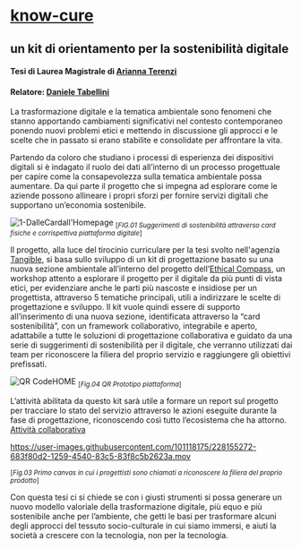 # [know-cure](https://www.figma.com/proto/mWOMDE4lXk9KxvYCd2WRHf/kit-di-orientamento-per-la-sostenibilit%C3%A0-digitale?page-id=10%3A756&node-id=166-7748&viewport=-692%2C793%2C0.09&scaling=scale-down&starting-point-node-id=166%3A7748) 
## un kit di orientamento per la sostenibilità digitale
#### Tesi di Laurea Magistrale di [Arianna Terenzi](https://www.linkedin.com/in/arianna-terenzi-4989a4201/) 
#### Relatore: [Daniele Tabellini](https://github.com/Fupete)

La trasformazione digitale e la tematica ambientale sono fenomeni 
che stanno apportando cambiamenti significativi nel contesto contemporaneo 
ponendo nuovi problemi etici e mettendo in discussione gli approcci 
e le scelte che in passato si erano stabilite e consolidate per affrontare la vita.

Partendo da coloro che studiano i processi di esperienza dei dispositivi digitali 
si è indagato il ruolo dei dati all’interno di un processo progettuale per capire 
come la consapevolezza sulla tematica ambientale possa aumentare. Da qui parte 
il progetto che si impegna ad esplorare come le aziende possono allineare i propri 
sforzi per fornire servizi digitali che supportano un’economia sostenibile. 

![1-DalleCardall'Homepage](https://user-images.githubusercontent.com/101118175/226267544-df380b40-f671-409b-8832-3725ef890c12.png)
<sub>[*FIG.01 Suggerimenti di sostenibilità attraverso card fisiche e corrispettiva piattaforma digitale*]</sub> 

Il progetto, alla luce del tirocinio curriculare per la tesi svolto nell'agenzia [Tangible](https://tangible.is/), 
si basa sullo sviluppo di un kit di progettazione basato su una nuova sezione ambientale 
all’interno del progetto dell’[Ethical Compass](https://tangible.is/ethical-compass), un workshop attento a esplorare il progetto per il digitale da più punti di vista etici, per evidenziare anche le parti più nascoste 
e insidiose per un progettista, attraverso 5 tematiche principali, utili a indirizzare 
le scelte di progettazione e sviluppo. Il kit vuole quindi essere di supporto all’inserimento 
di una nuova sezione, identificata attraverso la “card sostenibilità”, con un framework collaborativo, 
integrabile e aperto, adattabile a tutte le soluzioni di progettazione collaborativa 
e guidato da una serie di suggerimenti di sostenibilità per il digitale, che verranno 
utilizzati dai team per riconoscere la filiera del proprio servizio e raggiungere gli obiettivi prefissati.

![QR CodeHOME](https://user-images.githubusercontent.com/101118175/226850413-435a75c2-5d9a-4b8b-86e5-207630476cd7.png)
<sub>[*Fig.04 QR Prototipo piattaforma*]</sub> 

L’attività abilitata da questo kit sarà utile a formare un report sul progetto per tracciare 
lo stato del servizio attraverso le azioni eseguite durante la fase di progettazione, 
riconoscendo così tutto l’ecosistema che ha attorno. [Attività collaborativa](https://www.figma.com/file/KvFCoaIc2jLMqCIZxAQagA/Template-KIT?node-id=0%3A1&t=0lccjoohwUiWe1Ax-1)


https://user-images.githubusercontent.com/101118175/228155272-683f80d2-1259-4540-83c5-83f8c5b2623a.mov

<sub>[*Fig.03 Primo canvas in cui i progettisti sono chiamati a riconoscere la filiera del proprio prodotto*]</sub> 


Con questa tesi ci si chiede se con i giusti strumenti si possa generare 
un nuovo modello valoriale della trasformazione digitale, più equo e più sostenibile anche per l’ambiente, che getti le basi per trasformare alcuni degli approcci del tessuto socio-culturale in cui siamo immersi, e aiuti la società a crescere 
con la tecnologia, non per la tecnologia.

